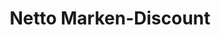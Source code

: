 ---
title: "Netto Marken-Discount"
url: /spremberg/netto-marken-discount-dresdener-strasse/
shop: Supermarkt
---